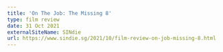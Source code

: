 ```yaml
---
title: 'On The Job: The Missing 8'
type: film review
date: 31 Oct 2021
externalSiteName: SINdie
url: https://www.sindie.sg/2021/10/film-review-on-job-missing-8.html
---
```

